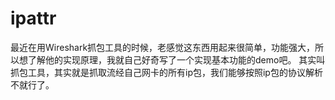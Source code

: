 # ipattr
最近在用Wireshark抓包工具的时候，老感觉这东西用起来很简单，功能强大，所以想了解他的实现原理，我就自己好奇写了一个实现基本功能的demo吧。  其实叫抓包工具，其实就是抓取流经自己网卡的所有ip包，我们能够按照ip包的协议解析不就行了。
